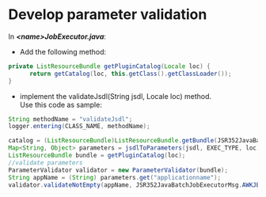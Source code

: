 # Develop parameter validation
In **_\<name\>JobExecutor.java_**:
- Add the following method:  
```java
private ListResourceBundle getPluginCatalog(Locale loc) {
      return getCatalog(loc, this.getClass().getClassLoader());
}
```
- implement the validateJsdl(String jsdl, Locale loc) method.  
  Use this code as sample:  
```java
String methodName = "validateJsdl";
logger.entering(CLASS_NAME, methodName);

catalog = (ListResourceBundle)ListResourceBundle.getBundle(JSR352JavaBatchJobExecutorMsg.CLASS_NAME, loc);
Map<String, Object> parameters = jsdlToParameters(jsdl, EXEC_TYPE, loc);
ListResourceBundle bundle = getPluginCatalog(loc);
//validate parameters
ParameterValidator validator = new ParameterValidator(bundle);
String appName = (String) parameters.get("applicationname");
validator.validateNotEmpty(appName, JSR352JavaBatchJobExecutorMsg.AWKJBJ011E_MISSING_APPLICATION_NAME);
```